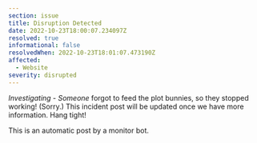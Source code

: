 ```yaml
---
section: issue
title: Disruption Detected
date: 2022-10-23T18:00:07.234097Z
resolved: true
informational: false
resolvedWhen: 2022-10-23T18:01:07.473190Z
affected:
  - Website
severity: disrupted
---
```

*Investigating* - _Someone_ forgot to feed the plot bunnies, so they stopped working! (Sorry.) This incident post will be updated once we have more information. Hang tight!

This is an automatic post by a monitor bot.
        